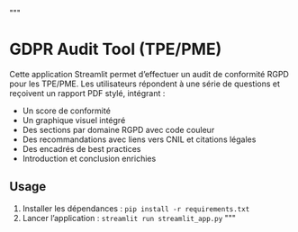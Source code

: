 """
# GDPR Audit Tool (TPE/PME)

Cette application Streamlit permet d’effectuer un audit de conformité RGPD pour les TPE/PME. Les utilisateurs répondent à une série de questions et reçoivent un rapport PDF stylé, intégrant :
- Un score de conformité
- Un graphique visuel intégré
- Des sections par domaine RGPD avec code couleur
- Des recommandations avec liens vers CNIL et citations légales
- Des encadrés de best practices
- Introduction et conclusion enrichies

## Usage
1. Installer les dépendances : `pip install -r requirements.txt`
2. Lancer l’application : `streamlit run streamlit_app.py`
"""
